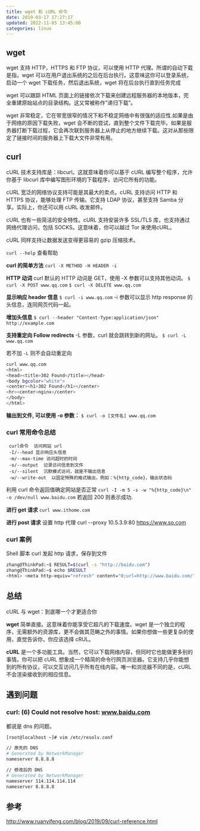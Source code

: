 ```yaml
---
title: wget 和 cURL 命令
date: 2019-03-17 17:27:17
updated: 2022-11-05 13:45:00
categories: linux
---
```


## wget

wget 支持 HTTP，HTTPS 和 FTP 协议，可以使用 HTTP 代理。所谓的自动下载是指，wget 可以在用户退出系统的之后在后台执行。这意味这你可以登录系统，启动一个 wget 下载任务，然后退出系统，wget 将在后台执行直到任务完成

wget 可以跟踪 HTML 页面上的链接依次下载来创建远程服务器的本地版本，完全重建原始站点的目录结构。这又常被称作”递归下载”。

wget 非常稳定，它在带宽很窄的情况下和不稳定网络中有很强的适应性.如果是由于网络的原因下载失败，wget 会不断的尝试，直到整个文件下载完毕。如果是服务器打断下载过程，它会再次联到服务器上从停止的地方继续下载。这对从那些限定了链接时间的服务器上下载大文件非常有用。

## curl

cURL 技术支持库是：libcurl。这就意味着你可以基于 cURL 编写整个程序，允许你基于 libcurl 库中编写图形环境的下载程序，访问它所有的功能。

cURL 宽泛的网络协议支持可能是其最大的卖点。cURL 支持访问 HTTP 和 HTTPS 协议，能够处理 FTP 传输。它支持 LDAP 协议，甚至支持 Samba 分享。实际上，你还可以用 cURL 收发邮件。

cURL 也有一些简洁的安全特性。cURL 支持安装许多 SSL/TLS 库，也支持通过网络代理访问，包括 SOCKS。这意味着，你可以越过 Tor 来使用cURL。

cURL 同样支持让数据发送变得更容易的 gzip 压缩技术。

`curl --help` 查看帮助

**curl 的简单方法**
`curl -X METHOD -H HEADER -i`

**HTTP 动词**
curl 默认的 HTTP 动词是 GET，使用 -X 参数可以支持其他动词。
`$ curl -X POST www.qq.com`
`$ curl -X DELETE www.qq.com`

**显示响应 header 信息**
`$ curl -i www.qq.com`
-i 参数可以显示 http response 的头信息，连同网页代码一起。

**增加头信息**
`$ curl --header "Content-Type:application/json" http://example.com`

**支持重定向 Follow redirects**
-L 参数，curl 就会跳转到新的网址。
`$ curl -L www.qq.com`

若不加 `-L` 则不会自动重定向

```sh
curl www.qq.com
<html>
<head><title>302 Found</title></head>
<body bgcolor="white">
<center><h1>302 Found</h1></center>
<hr><center>nginx</center>
</body>
</html>
```

**输出到文件, 可以使用 -o 参数：**
`$ curl -o [文件名] www.qq.com`

### curl 常用命令总结

```text
 curl命令  访问网站 url
 -I/--head 显示响应头信息
 -m/--max-time 访问超时的时间
 -o/--output  记录访问信息到文件
 -s/--silent  沉默模式访问，就是不输出信息
 -w/--write-out  以固定特殊的格式输出，例如：%{http_code}，输出状态码
```

利用 curl 命令返回值确定网站是否正常
`curl -I -m 5 -s -w "%{http_code}\n" -o /dev/null www.baidu.com`
若返回 200 则表示成功.

**进行 get 请求**
`curl www.ithome.com`

**进行 post 请求**
设置 http 代理
curl --proxy 10.5.3.9:80 <https://www.so.com>

### curl 案例

Shell 脚本 curl 发起 http 请求，保存到文件

```sh
zhang@ThinkPad:~$ RESULT=$(curl -s "http://baidu.com")
zhang@ThinkPad:~$ echo $RESULT
<html> <meta http-equiv="refresh" content="0;url=http://www.baidu.com/"> </html>
```

## 总结

cURL 与 wget：到底哪一个才更适合你

**wget** 简单直接。这意味着你能享受它超凡的下载速度。wget 是一个独立的程序，无需额外的资源库，更不会做其范畴之外的事情。如果你想做一些更复杂的使用，直觉告诉你，你应该选择 cRUL。

**cURL** 是一个多功能工具。当然，它可以下载网络内容，但同时它也能做更多别的事情。你可以把 cURL 想象成一个精简的命令行网页浏览器。它支持几乎你能想到的所有协议，可以交互访问几乎所有在线内容。唯一和浏览器不同的是，cURL 不会渲染接收到的相应信息。

## 遇到问题

### curl: (6) Could not resolve host: www.baidu.com

都说是 dns 的问题。

```sh
[root@localhost ~]# vim /etc/resolv.conf

// 原先的 DNS
# Generated by NetworkManager
nameserver 8.8.8.8

// 修改后的 DNS
# Generated by NetworkManager
nameserver 114.114.114.114
nameserver 8.8.8.8
```

## 参考

<http://www.ruanyifeng.com/blog/2019/09/curl-reference.html>
